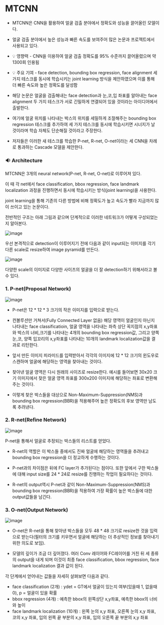 # MTCNN # 

- MTCNN은 CNN을 활용하여 얼굴 검출 분야에서 정확도와 성능을 끌어올린 모델이다.

- 얼굴 검출 분야에서 높은 성능과 빠른 속도를 보여주어 많은 논문과 프로젝트에서 사용되고 있다.

- 💡 영향력 - CNN을 이용하여 얼굴 검출 정확도를 95% 수준까지 끌어올렸으며 약 1300회 인용됨

- 💡 주요 기여 - face detection, bounding box regression, face alignment 세 가지 테스크를 동시에 학습시키는 joint learning 방식을 제안하였으며 이를 통해 더 빠른 속도와 높은 정확도를 달성함

- 해당 논문은 얼굴을 검출해내는 face detection과 눈,코,입 좌표를 알아내는 face alignment 두 가지 테스크가 서로 긴밀하게 연결되어 있을 것이라는 아이디어에서 출발한다.

- 여기에 얼굴 위치를 나타내는 박스의 위치를 세밀하게 조절해주는 bounding box regression 테스크를 추가하여 세 가지 테스크를 동시에 학습시키면 시너지가 날 것이라며 학습 자체도 단순해질 것이라고 주장한다.

- 저자들은 이러한 새 테스크를 학습한 P-net, R-net, O-net이라는 세 CNN을 차례로 통과하는 Cascade 모델을 제안한다.

### 🔉 Architecture ### 

MTCNN은 3개의 neural network(P-net, R-net, O-net)로 이루어져 있다.

이 때 각 net에서 face classification, bbox regression, face landmark localization 과정을 진행하면서 동시에 학습시키는 방식(joint learning)을 사용한다.

joint learning을 통해 기존의 다른 방법에 비해 정확도가 높고 속도가 빨라 지금까지 많이 쓰이고 있는 논문이다.

전반적인 구조는 아래 그림과 같으며 단계적으로 이러한 네트워크가 어떻게 구성되었는지 알아본다.

![image](https://user-images.githubusercontent.com/66320010/145935114-f44003b1-cdf7-4a4e-aa76-aa5842a7372c.png)

우선 본격적으로 detection이 이루어지기 전에 다음과 같이 input되는 이미지를 각기 다른 scale로 resize하여 image pyramid를 만든다.

![image](https://user-images.githubusercontent.com/66320010/145935616-f34db365-d15c-4e48-acd5-00060d4ecfa7.png)

다양한 scale의 이미지로 다양한 사이즈의 얼굴을 더 잘 detection하기 위해서라고 볼 수 있다.

### 1. P-net(Proposal Network) ###

![image](https://user-images.githubusercontent.com/66320010/145936048-f44cef71-a074-4b00-b0ed-29ddd36cc6cb.png)

- P-net은 12 * 12 * 3 크기의 작은 이미지를 입력으로 받는다. 

- 컨볼루션만 거쳐서(Fully Connected Layer 없음) 해당 영역이 얼굴인지 아닌지 나타내는 face classificatioin, 얼굴 영역을 나타내는 좌측 상단 꼭지점의 x,y좌표와 박스의 너비,크기를 나타내는 4개의 bounding box regression값, 그리고 양쪽 눈,코, 양쪽 입꼬리의 x,y좌표를 나타내는 10개의 landmark localization값을 결과로 리턴한다.

- 앞서 만든 이미지 피라미드를 입력받아서 각각의 이미지에 12 * 12 크기의 윈도우로 스캔하며 얼굴에 해당하는 영역을 찾아내는 것이다.

- 찾아낸 얼굴 영역은 다시 원래의 사이즈로 resize한다. 예시를 들어보면 30x20 크기 이미지에서 찾은 얼굴 영역 좌표를 300x200 이미지에 해당하는 좌표로 변환해주는 것이다.

- 이렇게 찾은 박스들을 대상으로 Non-Maximum-Suppression(NMS)과 bounding box regression(BBR)을 적용해주어 높은 정확도의 후보 영역만 남도록 추려낸다.

### 2. R-net(Refine Network) ###

![image](https://user-images.githubusercontent.com/66320010/145938851-9853f124-3850-4bc5-b6fb-d40ba2c4cf7d.png)

P-net을 통해서 얼굴로 추정되는 박스들의 리스트를 얻었다. 

- R-net의 역할은 이 박스들 중에서도 진짜 얼굴에 해당하는 영역들을 추려내고 bounding box regression을 더 정교하게 수행하는 것이다.

- P-net과의 차이점은 뒤에 FC layer가 추가된다는 점이다. 또한 앞에서 구한 박스들에 대해 input size를 24 * 24로 resize를 진행하는 작업이 필요하다는 것이다.

- R-net의 output역시 P-net과 같이 Non-Maximum-Suppression(NMS)과 bounding box regression(BBR)을 적용하여 가장 확률이 높은 박스들에 대한 output값들을 남긴다.

### 3. O-net(Output Network) ###

![image](https://user-images.githubusercontent.com/66320010/145939459-83a82238-3d31-451c-85bd-22f78e3dbb8d.png)

- O-net은 R-net을 통해 찾아낸 박스들을 모두 48 * 48 크기로 resize한 것을 입력으로 받는다(필터의 크기를 키우면서 얼굴에 해당하는 더 추상적인 정보를 찾아내기 위한 의도로 보임).

- 모델의 깊이가 조금 더 깊어졌다. 여러 Conv 레이어와 FC레이어를 거친 뒤 세 종류의 output을 내게 되며 이것이 최종 face classification, bbox regression, face landmark localization 결과 값이 된다.

각 단계에서 얻어내는 값들을 자세히 살펴보면 다음과 같다.

- face classification (2개) :
ydet = GT에서 얼굴이 있는지 여부(있을때 1, 없을때 0),
p = 얼굴이 있을 확률
- bbox regression (4개) : 
예측한 bbox의 왼쪽상단 x,y좌표,
예측한 bbox의 너비와 높이
- face landmark localization (10개) :
왼쪽 눈의 x,y 좌표, 
오른쪽 눈의 x,y 좌표, 
코의 x,y 좌표, 
입의 왼쪽 끝 부분의 x,y 좌표, 
입의 오른쪽 끝 부분의 x,y 좌표 

